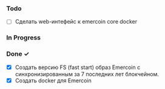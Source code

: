 ### Todo

- [ ] Сделать web-интефейс к emercoin core docker  

### In Progress
    

### Done ✓
- [x] Создать версию FS (fast start) образ Emercoin с синхронизированным за 7 последних лет блокчейном.
- [x] Создать docker для Emercoin  
